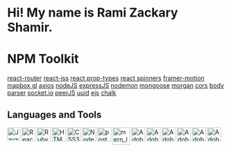 # Hi! My name is Rami Zackary Shamir.


# NPM Toolkit

[react-router](https://www.npmjs.com/package/react-router)
[react-jss](https://www.npmjs.com/package/react-jss)
[react prop-types](https://www.npmjs.com/package/peerjs)
[react spinners](https://www.npmjs.com/package/react-spinners)
[framer-motion](https://www.npmjs.com/package/framer-motion)
[mapbox gl](https://www.npmjs.com/package/react-spinners)
[axios](https://www.npmjs.com/package/axios)
[nodeJS](https://www.npmjs.com/package/node)
[expressJS](https://www.npmjs.com/package/express)
[nodemon](https://www.npmjs.com/package/nodemon)
[mongoose](https://www.npmjs.com/package/mongoose)
[morgan](https://www.npmjs.com/package/morgan)
[cors](https://www.npmjs.com/package/cors)
[body parser](https://www.npmjs.com/package/body-parser)
[socket.io](https://www.npmjs.com/package/socket.io)
[peerJS](https://www.npmjs.com/package/peerjs)
[uuid](https://www.npmjs.com/package/uuid)
[ejs](https://www.npmjs.com/package/ejs)
[chalk](https://www.npmjs.com/package/chalk)

## Languages and Tools

<img align="left" padding="100px" alt="JavaScript" width="30px" src="https://res.cloudinary.com/ramizackaryshamir/image/upload/v1603826098/javascript-logo_zcnc18.png" />

<img align="left" padding="100px" alt="React" width="32px" src="https://res.cloudinary.com/ramizackaryshamir/image/upload/v1603826099/react-logo-1_uhlbvn.png" />

<img align="left" padding="100px" alt="Ruby-on-Rails_logo" width="32px" src="https://res.cloudinary.com/ramizackaryshamir/image/upload/v1603827204/ruby-on-rails-logo_vwlvg7.png" />
<img align="left" padding="100px" alt="HTML5" width="32px" src="https://res.cloudinary.com/ramizackaryshamir/image/upload/v1603826098/html5_icon_1090-1080_ggjwmd.png" />

<img align="left" padding="100px" alt="CSS3" width="32px" src="https://res.cloudinary.com/ramizackaryshamir/image/upload/v1603826097/css3-icon_1090-1080_wlgm8g.png" />

<img align="left" padding="100px" alt="Node.js" width="32px" src="https://res.cloudinary.com/ramizackaryshamir/image/upload/v1603826098/nodejs-logo_mwbrgc.png" />

<img align="left" padding="100px" alt="postgresql_logo" width="32px" src="https://res.cloudinary.com/ramizackaryshamir/image/upload/v1603826098/poistgreSQL_icon_1090-1080_uw8ayz.png" />

<img align="left" padding="100px" alt="mern_logo" width="40px" src="https://res.cloudinary.com/ramizackaryshamir/image/upload/v1603826098/MERN_logo-1090_1080_vy6lkp.png" />

<img align="left" padding="100px" alt="Adobe After Effects" width="32px" src="https://res.cloudinary.com/ramizackaryshamir/image/upload/v1603826097/adobe_after-effects_icon-1090-1080_may1rx.png" />

<img align="left" padding="100px" alt="Adobe Premier Pro" width="32px" src="https://res.cloudinary.com/ramizackaryshamir/image/upload/v1603826098/premiere-pro_icon-1090_1080_vcjfje.png" />

<img align="left" padding="100px" alt="Adobe Illustrator" width="32px" src="https://res.cloudinary.com/ramizackaryshamir/image/upload/v1603826097/adobe_illustrator__con-1090_1080_rl7iv0.png" />

<img align="left" padding="100px" alt="Adobe InDesign" width="32px" src="https://res.cloudinary.com/ramizackaryshamir/image/upload/v1603826097/adobe_ilndesign_icon-1090-1080_z1rahk.png" />

<img align="left" padding="100px" alt="Adobe Photoshop" width="32px" src="https://res.cloudinary.com/ramizackaryshamir/image/upload/v1603826097/adobe_photoshop_icon-1090-1080_xrmdos.png" />

<img align="left" padding="100px" alt="Adobe XD" width="32px" src="https://res.cloudinary.com/ramizackaryshamir/image/upload/v1603826097/adobe_xd_icon-1090-1080_t1ntsy.png" />